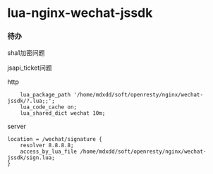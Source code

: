 # lua-nginx-wechat-jssdk



### 待办

sha1加密问题

jsapi_ticket问题



http

```nginx
    lua_package_path '/home/mdxdd/soft/openresty/nginx/wechat-jssdk/?.lua;;';   
    lua_code_cache on;
    lua_shared_dict wechat 10m;
```

server

```nginx
location = /wechat/signature { 
	resolver 8.8.8.8;
	access_by_lua_file /home/mdxdd/soft/openresty/nginx/wechat-jssdk/sign.lua;
}
```

